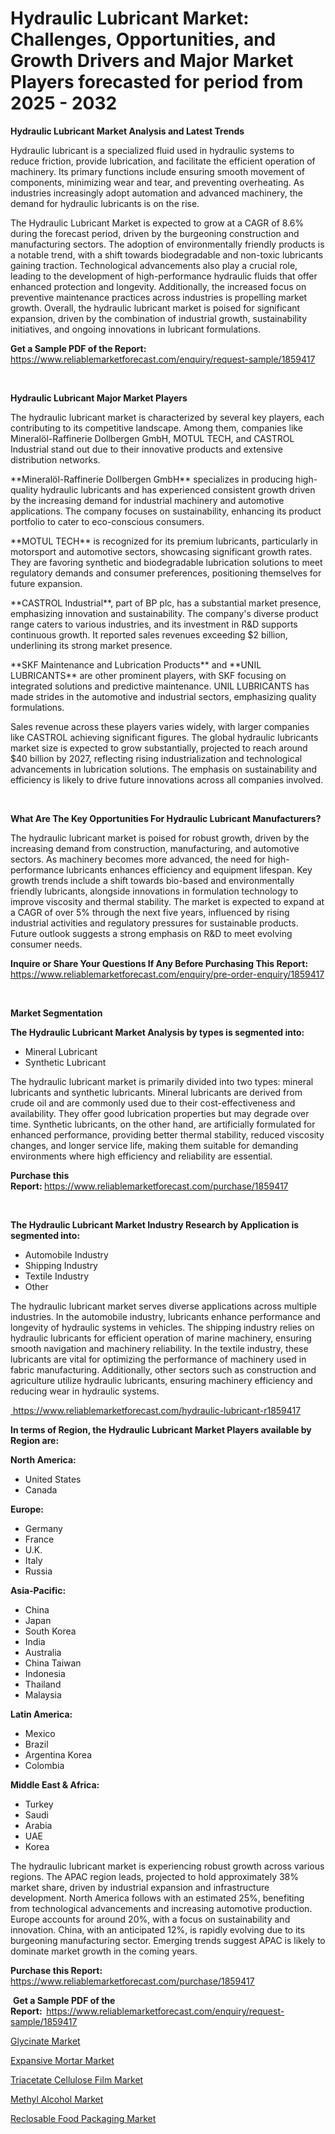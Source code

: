 <p><h1>Hydraulic Lubricant Market: Challenges, Opportunities, and Growth Drivers and Major Market Players forecasted for period from 2025 - 2032</h1></p><p><strong>Hydraulic Lubricant Market Analysis and Latest Trends</strong></p>
<p><p>Hydraulic lubricant is a specialized fluid used in hydraulic systems to reduce friction, provide lubrication, and facilitate the efficient operation of machinery. Its primary functions include ensuring smooth movement of components, minimizing wear and tear, and preventing overheating. As industries increasingly adopt automation and advanced machinery, the demand for hydraulic lubricants is on the rise.</p><p>The Hydraulic Lubricant Market is expected to grow at a CAGR of 8.6% during the forecast period, driven by the burgeoning construction and manufacturing sectors. The adoption of environmentally friendly products is a notable trend, with a shift towards biodegradable and non-toxic lubricants gaining traction. Technological advancements also play a crucial role, leading to the development of high-performance hydraulic fluids that offer enhanced protection and longevity. Additionally, the increased focus on preventive maintenance practices across industries is propelling market growth. Overall, the hydraulic lubricant market is poised for significant expansion, driven by the combination of industrial growth, sustainability initiatives, and ongoing innovations in lubricant formulations.</p></p>
<p><strong>Get a Sample PDF of the Report:&nbsp;</strong> <a href="https://www.reliablemarketforecast.com/enquiry/request-sample/1859417?utm_campaign=1130&utm_medium=2&utm_source=Github&utm_content=ia&utm_term=31032025&utm_id=hydraulic-lubricant">https://www.reliablemarketforecast.com/enquiry/request-sample/1859417</a></p>
<p>&nbsp;</p>
<p><strong>Hydraulic Lubricant Major Market Players</strong></p>
<p><p>The hydraulic lubricant market is characterized by several key players, each contributing to its competitive landscape. Among them, companies like Mineralöl-Raffinerie Dollbergen GmbH, MOTUL TECH, and CASTROL Industrial stand out due to their innovative products and extensive distribution networks.</p><p>**Mineralöl-Raffinerie Dollbergen GmbH** specializes in producing high-quality hydraulic lubricants and has experienced consistent growth driven by the increasing demand for industrial machinery and automotive applications. The company focuses on sustainability, enhancing its product portfolio to cater to eco-conscious consumers.</p><p>**MOTUL TECH** is recognized for its premium lubricants, particularly in motorsport and automotive sectors, showcasing significant growth rates. They are favoring synthetic and biodegradable lubrication solutions to meet regulatory demands and consumer preferences, positioning themselves for future expansion.</p><p>**CASTROL Industrial**, part of BP plc, has a substantial market presence, emphasizing innovation and sustainability. The company's diverse product range caters to various industries, and its investment in R&D supports continuous growth. It reported sales revenues exceeding $2 billion, underlining its strong market presence.</p><p>**SKF Maintenance and Lubrication Products** and **UNIL LUBRICANTS** are other prominent players, with SKF focusing on integrated solutions and predictive maintenance. UNIL LUBRICANTS has made strides in the automotive and industrial sectors, emphasizing quality formulations.</p><p>Sales revenue across these players varies widely, with larger companies like CASTROL achieving significant figures. The global hydraulic lubricants market size is expected to grow substantially, projected to reach around $40 billion by 2027, reflecting rising industrialization and technological advancements in lubrication solutions. The emphasis on sustainability and efficiency is likely to drive future innovations across all companies involved.</p></p>
<p>&nbsp;</p>
<p><strong>What Are The Key Opportunities For Hydraulic Lubricant Manufacturers?</strong></p>
<p><p>The hydraulic lubricant market is poised for robust growth, driven by the increasing demand from construction, manufacturing, and automotive sectors. As machinery becomes more advanced, the need for high-performance lubricants enhances efficiency and equipment lifespan. Key growth trends include a shift towards bio-based and environmentally friendly lubricants, alongside innovations in formulation technology to improve viscosity and thermal stability. The market is expected to expand at a CAGR of over 5% through the next five years, influenced by rising industrial activities and regulatory pressures for sustainable products. Future outlook suggests a strong emphasis on R&D to meet evolving consumer needs.</p></p>
<p><strong>Inquire or Share Your Questions If Any Before Purchasing This Report:</strong> <a href="https://www.reliablemarketforecast.com/enquiry/pre-order-enquiry/1859417?utm_campaign=1130&utm_medium=2&utm_source=Github&utm_content=ia&utm_term=31032025&utm_id=hydraulic-lubricant">https://www.reliablemarketforecast.com/enquiry/pre-order-enquiry/1859417</a></p>
<p>&nbsp;</p>
<p><strong>Market Segmentation</strong></p>
<p><strong>The Hydraulic Lubricant Market Analysis by types is segmented into:</strong></p>
<p><ul><li>Mineral Lubricant</li><li>Synthetic Lubricant</li></ul></p>
<p><p>The hydraulic lubricant market is primarily divided into two types: mineral lubricants and synthetic lubricants. Mineral lubricants are derived from crude oil and are commonly used due to their cost-effectiveness and availability. They offer good lubrication properties but may degrade over time. Synthetic lubricants, on the other hand, are artificially formulated for enhanced performance, providing better thermal stability, reduced viscosity changes, and longer service life, making them suitable for demanding environments where high efficiency and reliability are essential.</p></p>
<p><strong>Purchase this Report:&nbsp;</strong><a href="https://www.reliablemarketforecast.com/purchase/1859417?utm_campaign=1130&utm_medium=2&utm_source=Github&utm_content=ia&utm_term=31032025&utm_id=hydraulic-lubricant">https://www.reliablemarketforecast.com/purchase/1859417</a></p>
<p>&nbsp;</p>
<p><strong>The Hydraulic Lubricant Market Industry Research by Application is segmented into:</strong></p>
<p><ul><li>Automobile Industry</li><li>Shipping Industry</li><li>Textile Industry</li><li>Other</li></ul></p>
<p><p>The hydraulic lubricant market serves diverse applications across multiple industries. In the automobile industry, lubricants enhance performance and longevity of hydraulic systems in vehicles. The shipping industry relies on hydraulic lubricants for efficient operation of marine machinery, ensuring smooth navigation and machinery reliability. In the textile industry, these lubricants are vital for optimizing the performance of machinery used in fabric manufacturing. Additionally, other sectors such as construction and agriculture utilize hydraulic lubricants, ensuring machinery efficiency and reducing wear in hydraulic systems.</p></p>
<p><a href="https://www.reliablemarketforecast.com/hydraulic-lubricant-r1859417?utm_campaign=1130&utm_medium=2&utm_source=Github&utm_content=ia&utm_term=31032025&utm_id=hydraulic-lubricant">&nbsp;https://www.reliablemarketforecast.com/hydraulic-lubricant-r1859417</a></p>
<p><strong>In terms of Region, the Hydraulic Lubricant Market Players available by Region are:</strong></p>
<p>
    <p> <strong> North America: </strong>
        <ul>
            <li>United States</li>
            <li>Canada</li>
        </ul>
        </p> 
    <p> <strong> Europe: </strong>
        <ul>
            <li>Germany</li>
            <li>France</li>
            <li>U.K.</li>
            <li>Italy</li>
            <li>Russia</li>
        </ul>
        </p> 
    <p> <strong> Asia-Pacific: </strong>
        <ul>
            <li>China</li>
            <li>Japan</li>
            <li>South Korea</li>
            <li>India</li>
            <li>Australia</li>
            <li>China Taiwan</li>
            <li>Indonesia</li>
            <li>Thailand</li>
            <li>Malaysia</li>
        </ul>
        </p> 
    <p> <strong> Latin America: </strong>
        <ul>
            <li>Mexico</li>
            <li>Brazil</li>
            <li>Argentina Korea</li>
            <li>Colombia</li>
        </ul>
        </p> 
    <p> <strong> Middle East & Africa: </strong>
        <ul>
            <li>Turkey</li>
            <li>Saudi</li>
            <li>Arabia</li>
            <li>UAE</li>
            <li>Korea</li>
        </ul>
    </p>
    </p>
<p><p>The hydraulic lubricant market is experiencing robust growth across various regions. The APAC region leads, projected to hold approximately 38% market share, driven by industrial expansion and infrastructure development. North America follows with an estimated 25%, benefiting from technological advancements and increasing automotive production. Europe accounts for around 20%, with a focus on sustainability and innovation. China, with an anticipated 12%, is rapidly evolving due to its burgeoning manufacturing sector. Emerging trends suggest APAC is likely to dominate market growth in the coming years.</p></p>
<p><strong>Purchase this Report: </strong><a href="https://www.reliablemarketforecast.com/purchase/1859417?utm_campaign=1130&utm_medium=2&utm_source=Github&utm_content=ia&utm_term=31032025&utm_id=hydraulic-lubricant">https://www.reliablemarketforecast.com/purchase/1859417</a></p>
<p>&nbsp;<strong>Get a Sample PDF of the Report:&nbsp;&nbsp;</strong><a href="https://www.reliablemarketforecast.com/enquiry/request-sample/1859417?utm_campaign=1130&utm_medium=2&utm_source=Github&utm_content=ia&utm_term=31032025&utm_id=hydraulic-lubricant">https://www.reliablemarketforecast.com/enquiry/request-sample/1859417</a></p>
<p><strong></strong></p>
<p><p><a href="https://github.com/ceranamaduvq/Market-Research-Report-List-1/blob/main/glycinate-market.md?utm_campaign=1130&utm_medium=2&utm_source=Github&utm_content=ia&utm_term=31032025&utm_id=hydraulic-lubricant">Glycinate Market</a></p><p><a href="https://github.com/geresalgieaz/Market-Research-Report-List-1/blob/main/expansive-mortar-market.md?utm_campaign=1130&utm_medium=2&utm_source=Github&utm_content=ia&utm_term=31032025&utm_id=hydraulic-lubricant">Expansive Mortar Market</a></p><p><a href="https://github.com/sibellanikmn/Market-Research-Report-List-1/blob/main/triacetate-cellulose-film-market.md?utm_campaign=1130&utm_medium=2&utm_source=Github&utm_content=ia&utm_term=31032025&utm_id=hydraulic-lubricant">Triacetate Cellulose Film Market</a></p><p><a href="https://github.com/dickstoscopg/Market-Research-Report-List-1/blob/main/methyl-alcohol-market.md?utm_campaign=1130&utm_medium=2&utm_source=Github&utm_content=ia&utm_term=31032025&utm_id=hydraulic-lubricant">Methyl Alcohol Market</a></p><p><a href="https://github.com/heeildannas/Market-Research-Report-List-1/blob/main/reclosable-food-packaging-market.md?utm_campaign=1130&utm_medium=2&utm_source=Github&utm_content=ia&utm_term=31032025&utm_id=hydraulic-lubricant">Reclosable Food Packaging Market</a></p></p>